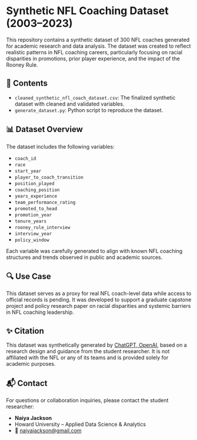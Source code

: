 
# Synthetic NFL Coaching Dataset (2003–2023)

This repository contains a synthetic dataset of 300 NFL coaches generated for academic research and data analysis. The dataset was created to reflect realistic patterns in NFL coaching careers, particularly focusing on racial disparities in promotions, prior player experience, and the impact of the Rooney Rule.

## 📁 Contents

- `cleaned_synthetic_nfl_coach_dataset.csv`: The finalized synthetic dataset with cleaned and validated variables.
- `generate_dataset.py`: Python script to reproduce the dataset.

## 📊 Dataset Overview

The dataset includes the following variables:
- `coach_id`
- `race`
- `start_year`
- `player_to_coach_transition`
- `position_played`
- `coaching_position`
- `years_experience`
- `team_performance_rating`
- `promoted_to_head`
- `promotion_year`
- `tenure_years`
- `rooney_rule_interview`
- `interview_year`
- `policy_window`

Each variable was carefully generated to align with known NFL coaching structures and trends observed in public and academic sources.

## 🔍 Use Case

This dataset serves as a proxy for real NFL coach-level data while access to official records is pending. It was developed to support a graduate capstone project and policy research paper on racial disparities and systemic barriers in NFL coaching leadership.

## ✨ Citation

This dataset was synthetically generated by [ChatGPT, OpenAI](https://openai.com/chatgpt), based on a research design and guidance from the student researcher. It is not affiliated with the NFL or any of its teams and is provided solely for academic purposes.

## 📬 Contact

For questions or collaboration inquiries, please contact the student researcher:
- **Naiya Jackson**
- Howard University – Applied Data Science & Analytics
- 📧 naiyajackson@gmail.com
